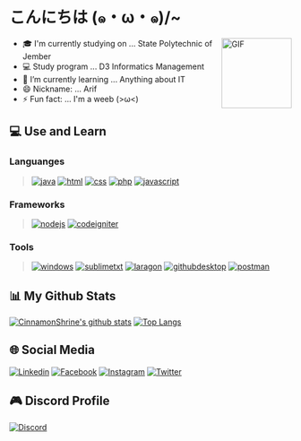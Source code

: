 <!-- <p align="center">
  <a href="https://cinnamonshrine.github.io"><img src="Banner.png" alt="CinnamonShrine Banner"></a>
</p> -->

# こんにちは (๑・ω・๑)/~

<img align="right" alt="GIF" height="125px" src="https://i.pinimg.com/originals/64/92/d0/6492d008d9a86d202053a3858860b890.gif" />

- 🎓 I'm currently studying on ... State Polytechnic of Jember
- 💻 Study program ... D3 Informatics Management
- 🌱 I’m currently learning ... Anything about IT
- 😄 Nickname: ... Arif
- ⚡ Fun fact: ... I'm a weeb (>ω<)

## 💻 Use and Learn
### Languanges
> [![java](https://img.shields.io/badge/Java-ED8B00?style=for-the-badge&logo=java&logoColor=white)](https://www.java.com/)
> [![html](https://img.shields.io/badge/HTML5-E34F26?style=for-the-badge&logo=html5&logoColor=white)]()
> [![css](https://img.shields.io/badge/CSS3-1572B6?style=for-the-badge&logo=css3&logoColor=white)]()
> [![php](https://img.shields.io/badge/PHP-777BB4?style=for-the-badge&logo=php&logoColor=white)](https://www.php.net)
> [![javascript](https://img.shields.io/badge/JavaScript-323330?style=for-the-badge&logo=javascript&logoColor=F7DF1E)](https://www.javascript.com)

### Frameworks
> [![nodejs](https://img.shields.io/badge/Node.js-43853D?style=for-the-badge&logo=node.js&logoColor=white)](https://nodejs.org)
> [![codeigniter](https://img.shields.io/badge/CodeIgniter-E74122?style=for-the-badge&logo=codeigniter&logoColor=white)](https://codeigniter.com/)

### Tools
> [![windows](https://img.shields.io/badge/Windows_10-0078D6?style=for-the-badge&logo=windows&logoColor=white)](https://www.microsoft.com/en-us/windows)
> [![sublimetxt](https://img.shields.io/badge/Sublime_Text-grey?style=for-the-badge&logo=sublime-text&logoColor=FF9800)](https://www.sublimetext.com/)
> [![laragon](https://img.shields.io/badge/Laragon-grey?style=for-the-badge&logo=laragon&logoColor=39AEFF)](https://laragon.org/)
> [![githubdesktop](https://img.shields.io/badge/Github_Desktop-803CA4?style=for-the-badge&logo=github&logoColor=white)](https://desktop.github.com/)
> [![postman](https://img.shields.io/badge/Postman-FF6C37?style=for-the-badge&logo=Postman&logoColor=white)](https://www.postman.com/)

## 📊 My Github Stats

[![CinnamonShrine's github stats](https://bad-apple-github-readme.vercel.app/api?show_bg=1&username=cinnamonshrine&theme=default&show_icons=true&hide_border=true)](https://github.com/CinnamonShrine)
[![Top Langs](https://github-readme-stats.vercel.app/api/top-langs/?username=CinnamonShrine&layout=compact&hide_border=true)](https://github.com/CinnamonShrine)

## 🌐 Social Media

[![Linkedin](https://img.shields.io/badge/Linkedin-Muhammad%20Arif%20Billah-lightgrey?style=for-the-badge&logo=linkedin)](https://www.linkedin.com/in/muhammad-arif-billah-a11911117/)
[![Facebook](https://img.shields.io/badge/Facebook-Muhammad%20Arif%20Billah-3b5998?style=for-the-badge&logo=facebook)](https://www.facebook.com/CinnamonShrine/)
[![Instagram](https://img.shields.io/badge/Instagram-@m.arifbillah07-E1306C?style=for-the-badge&logo=instagram)](https://www.instagram.com/m.arifbillah07/)
[![Twitter](https://img.shields.io/badge/Twitter-@CinnamonShrine-00acee?style=for-the-badge&logo=twitter)](https://twitter.com/CinnamonShrine)

## 🎮 Discord Profile
[![Discord](https://discord.c99.nl/widget/theme-2/385033839866544138.png)](http://discord.com/users/385033839866544138)

